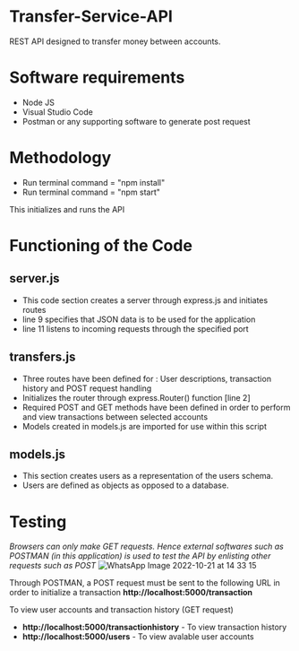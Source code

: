 # Transfer-Service-API
REST API designed to transfer money between accounts.

# Software requirements

- Node JS
- Visual Studio Code
- Postman or any supporting software to generate post request

# Methodology

- Run terminal command = "npm install"
- Run terminal command = "npm start"

This initializes and runs the API

# Functioning of the Code

## server.js
  - This code section creates a server through express.js and initiates routes
  - line 9 specifies that JSON data is to be used for the application
  - line 11 listens to incoming requests through the specified port  

## transfers.js  
  - Three routes have been defined for : User descriptions, transaction history and POST request handling
  - Initializes the router through express.Router() function [line 2]
  - Required POST and GET methods have been defined in order to perform and view transactions between selected accounts
  - Models created in models.js are imported for use within this script

## models.js
  - This section creates users as a representation of the users schema. 
  - Users are defined as objects as opposed to a database. 

# Testing
 
*Browsers can only make GET requests. Hence external softwares such as POSTMAN (in this application) is used to test the API by enlisting other requests such as POST*
 ![WhatsApp Image 2022-10-21 at 14 33 15](https://user-images.githubusercontent.com/116296589/197167613-554b75f4-9063-4302-b469-d199c22aaa85.jpg)

Through POSTMAN, a POST request must be sent to the following URL in order to initialize a transaction
  **http://localhost:5000/transaction**


To view user accounts and transaction history (GET request)
- **http://localhost:5000/transactionhistory** - To view transaction history
- **http://localhost:5000/users** - To view avalable user accounts
